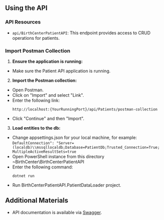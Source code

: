 ## Using the API

### API Resources

- `api/BirthCenterPatientAPI`: This endpoint provides access to CRUD operations for patients.

### Import Postman Collection

1. **Ensure the application is running:**
- Make sure the Patient API application is running.

2. **Import the Postman collection:**
- Open Postman.
- Click on "Import" and select "Link".
- Enter the following link:
  ```
  http://localhost:{YourRunningPort}/api/Patients/postman-collection
  ```
- Click "Continue" and then "Import".

3. **Load entities to the db:**
- Change appsettings.json for your local machine, for example:
`DefaultConnection": "Server=(localdb)\\mssqllocaldb;Database=PatientDb;Trusted_Connection=True;MultipleActiveResultSets=true`
- Open PowerShell instance from this directory ~BirthCenter\BirthCenterPatientAPI
- Enter the following command:
  ```
  dotnet run
  ```
- Run BirthCenterPatientAPI.PatientDataLoader project.
## Additional Materials

- API documentation is available via [Swagger](http://localhost:5005/swagger/index.html).
